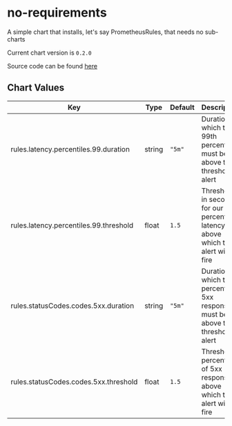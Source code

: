 no-requirements
===============
A simple chart that installs, let's say PrometheusRules, that needs no sub-charts

Current chart version is `0.2.0`

Source code can be found [here](https://github.com/norwoodj/helm-docs/tree/master/example-charts/no-requirements)



## Chart Values

| Key | Type | Default | Description |
|-----|------|---------|-------------|
| rules.latency.percentiles.99.duration | string | `"5m"` | Duration for which the 99th percentile must be above the threshold to alert |
| rules.latency.percentiles.99.threshold | float | `1.5` | Threshold in seconds for our 99th percentile latency above which the alert will fire |
| rules.statusCodes.codes.5xx.duration | string | `"5m"` | Duration for which the percent of 5xx responses must be above the threshold to alert |
| rules.statusCodes.codes.5xx.threshold | float | `1.5` | Threshold percentage of 5xx responses above which the alert will fire |
